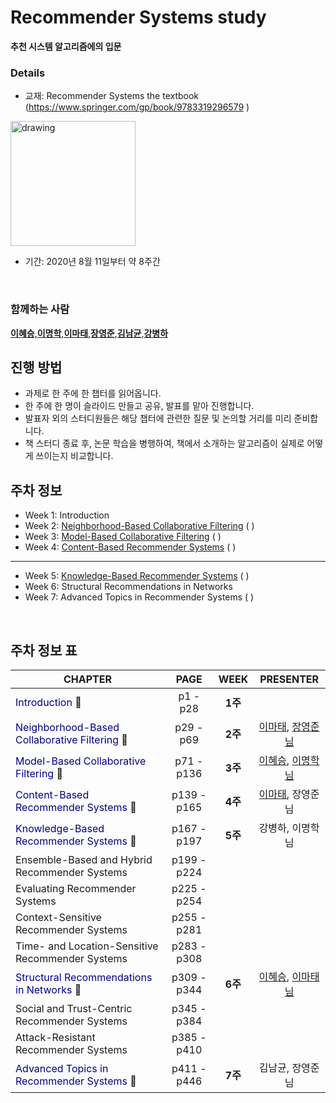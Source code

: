 Recommender Systems study
=========================

**추천 시스템 알고리즘에의 입문**

### Details

-	교재: Recommender Systems the textbook (https://www.springer.com/gp/book/9783319296579 )<br/>

<img src="https://images-na.ssl-images-amazon.com/images/I/519oFk9BFOL._SX359_BO1,204,203,200_.jpg" alt="drawing" width="200"/>

-	기간: 2020년 8월 11일부터 약 8주간

<br/>

### 함께하는 사람

[**이혜승**](https://github.com/2hyes),[**이명학**](https://github.com/myeonghak),[**이마태**](https://github.com/sulmasulma),[**장영준**](https://github.com/Fintecuriosity11),[**김남균**](https://github.com/Namkyun-AUX),[**강병하**](https://github.com/laetokang) 
<br/>

진행 방법
---------

-	과제로 한 주에 한 챕터를 읽어옵니다.
-	한 주에 한 명이 슬라이드 만들고 공유, 발표를 맡아 진행합니다.
-	발표자 외의 스터디원들은 해당 챕터에 관련한 질문 및 논의할 거리를 미리 준비합니다.
- 책 스터디 종료 후, 논문 학습을 병행하여, 책에서 소개하는 알고리즘이 실제로 어떻게 쓰이는지 비교합니다.

주차 정보
---------

-	Week 1: Introduction<br>
-	Week 2: [Neighborhood-Based Collaborative Filtering](https://medium.com/fnplus/neighbourhood-based-collaborative-filtering-4b7caedd2d11) ( )<br>
-	Week 3: [Model-Based Collaborative Filtering](https://www.researchgate.net/publication/321753015_Model-based_approach_for_Collaborative_Filtering) ( )<br>
-	Week 4: [Content-Based Recommender Systems](https://www.researchgate.net/publication/236895069_Content-Based_Recommendation_Systems) ( )

---

-	Week 5: [Knowledge-Based Recommender Systems](https://www.researchgate.net/publication/2378325_Knowledge-Based_Recommender_Systems) ( )<br>
-	Week 6: Structural Recommendations in Networks <br>
-	Week 7: Advanced Topics in Recommender Systems ( )

<br/>

주차 정보 표
------------

| CHAPTER                                                                                      | PAGE        | WEEK    | PRESENTER        |
|----------------------------------------------------------------------------------------------|:-----------:|:-------:|:----------------:|
| <span style="color:darkblue">Introduction</span> :blue_book:                                 |  p1 - p28   | **1주** |                  |
| <span style="color:darkblue">Neighborhood-Based Collaborative Filtering</span> :blue_book:   |  p29 - p69  | **2주** | [이마태](https://github.com/2hyes/rs_study/blob/master/slides/ch2_neighborhood_based_collaborative_filtering.pdf), [장영준님](https://github.com/2hyes/rs_study/blob/master/slides/ch2_neighborhood_based_collaborative_filtering.pdf) |
| <span style="color:darkblue">Model-Based Collaborative Filtering</span> :blue_book:          | p71 - p136  | **3주** | [이혜승](https://github.com/2hyes/rs_study/blob/master/slides/ch3_model_based_collaborative_filtering1.pdf), [이명학님](https://github.com/2hyes/rs_study/blob/master/slides/ch3_model_based_collaborative_filtering.pdf) |
| <span style="color:darkblue">Content-Based Recommender Systems</span> :blue_book:            | p139 - p165 | **4주** | [이마태](https://github.com/2hyes/rs_study/blob/master/slides/ch4_content_based_recommender_systems.pdf), 장영준님 |
| <span style="color:darkblue">Knowledge-Based Recommender Systems</span> :blue_book:          | p167 - p197 | **5주** | 강병하, 이명학님 |
| Ensemble-Based and Hybrid Recommender Systems                                                | p199 - p224 |         |                  |
| Evaluating Recommender Systems                                                               | p225 - p254 |         |                  |
| Context-Sensitive Recommender Systems                                                        | p255 - p281 |         |                  |
| Time- and Location-Sensitive Recommender Systems                                             | p283 - p308 |         |                  |
| <span style="color:darkblue">Structural Recommendations in Networks</span> :blue_book:       | p309 - p344 | **6주** | [이혜승](https://github.com/2hyes/rs_study/blob/master/slides/ch10_Structural_Recommendation_in_Networks.pdf), [이마태님](https://github.com/2hyes/rs_study/blob/master/slides/ch10_Structural_Recommendation_in_Networks2.pdf) |
| Social and Trust-Centric Recommender Systems                                                 | p345 - p384 |         |                  |
| Attack-Resistant Recommender Systems                                                         | p385 - p410 |         |                  |
| <span style="color:darkblue">Advanced Topics in Recommender Systems</span> :blue_book:       | p411 - p446 | **7주** | 김남균, 장영준님 |

